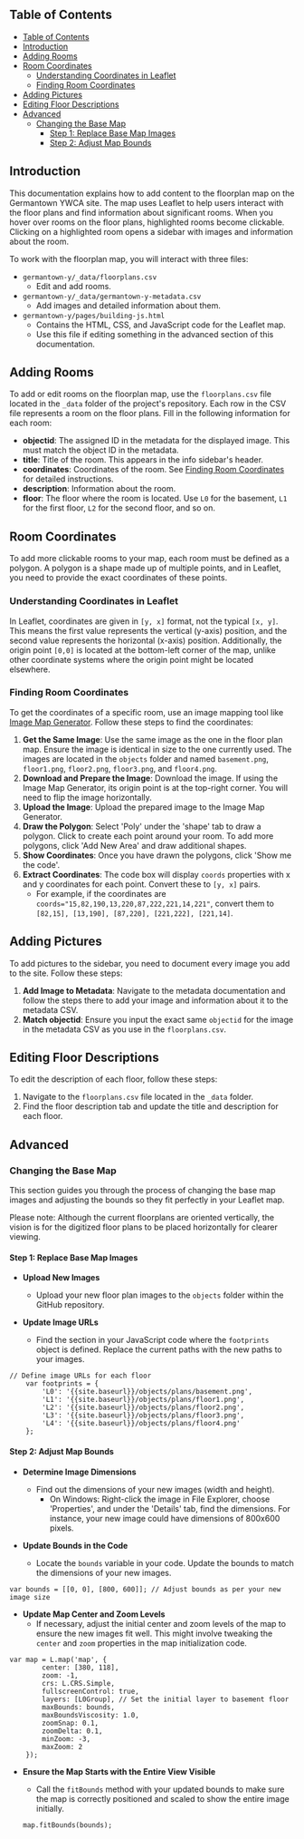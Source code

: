 ## Table of Contents

- [Table of Contents](#table-of-contents)
- [Introduction](#introduction)
- [Adding Rooms](#adding-rooms)
- [Room Coordinates](#room-coordinates)
  - [Understanding Coordinates in Leaflet](#understanding-coordinates-in-leaflet)
  - [Finding Room Coordinates](#finding-room-coordinates)
- [Adding Pictures](#adding-pictures)
- [Editing Floor Descriptions](#editing-floor-descriptions)
- [Advanced](#advanced)
  - [Changing the Base Map](#changing-the-base-map)
    - [Step 1: Replace Base Map Images](#step-1-replace-base-map-images)
    - [Step 2: Adjust Map Bounds](#step-2-adjust-map-bounds)

## Introduction

This documentation explains how to add content to the floorplan map on the Germantown YWCA site. The map uses Leaflet to help users interact with the floor plans and find information about significant rooms. When you hover over rooms on the floor plans, highlighted rooms become clickable. Clicking on a highlighted room opens a sidebar with images and information about the room.

To work with the floorplan map, you will interact with three files:

- `germantown-y/_data/floorplans.csv`
    - Edit and add rooms.
- `germantown-y/_data/germantown-y-metadata.csv`
    - Add images and detailed information about them.
- `germantown-y/pages/building-js.html`
    - Contains the HTML, CSS, and JavaScript code for the Leaflet map.
    - Use this file if editing something in the advanced section of this documentation.

## Adding Rooms

To add or edit rooms on the floorplan map, use the `floorplans.csv` file located in the `_data` folder of the project's repository. Each row in the CSV file represents a room on the floor plans. Fill in the following information for each room: <!-- Where is this file? I can't find floorplans.csv, I would maybe recommend linking to the file to make it easier for people to find. -->

- **objectid**: The assigned ID in the metadata for the displayed image. This must match the object ID in the metadata.
- **title**: Title of the room. This appears in the info sidebar's header.
- **coordinates**: Coordinates of the room. See [Finding Room Coordinates](#finding-the-coordinates-for-a-room) for detailed instructions.
- **description**: Information about the room.
- **floor**: The floor where the room is located. Use `L0` for the basement, `L1` for the first floor, `L2` for the second floor, and so on.

## Room Coordinates

To add more clickable rooms to your map, each room must be defined as a polygon. A polygon is a shape made up of multiple points, and in Leaflet, you need to provide the exact coordinates of these points.

### Understanding Coordinates in Leaflet

In Leaflet, coordinates are given in `[y, x]` format, not the typical `[x, y]`. This means the first value represents the vertical (y-axis) position, and the second value represents the horizontal (x-axis) position. Additionally, the origin point `[0,0]` is located at the bottom-left corner of the map, unlike other coordinate systems where the origin point might be located elsewhere.

### Finding Room Coordinates

To get the coordinates of a specific room, use an image mapping tool like [Image Map Generator](https://www.image-map.net/). Follow these steps to find the coordinates:

1. **Get the Same Image**: Use the same image as the one in the floor plan map. Ensure the image is identical in size to the one currently used. The images are located in the `objects` folder and named `basement.png`, `floor1.png`, `floor2.png`, `floor3.png`, and `floor4.png`.
2. **Download and Prepare the Image**: Download the image. If using the Image Map Generator, its origin point is at the top-right corner. You will need to flip the image horizontally.
3. **Upload the Image**: Upload the prepared image to the Image Map Generator.
4. **Draw the Polygon**: Select 'Poly' under the 'shape' tab to draw a polygon. Click to create each point around your room. To add more polygons, click 'Add New Area' and draw additional shapes.
5. **Show Coordinates**: Once you have drawn the polygons, click 'Show me the code'.
6. **Extract Coordinates**: The code box will display `coords` properties with x and y coordinates for each point. Convert these to `[y, x]` pairs.
    - For example, if the coordinates are `coords="15,82,190,13,220,87,222,221,14,221"`, convert them to `[82,15], [13,190], [87,220], [221,222], [221,14]`.

## Adding Pictures

To add pictures to the sidebar, you need to document every image you add to the site. Follow these steps:

1. **Add Image to Metadata**: Navigate to the metadata documentation and follow the steps there to add your image and information about it to the metadata CSV.
2. **Match objectid**: Ensure you input the exact same `objectid` for the image in the metadata CSV as you use in the `floorplans.csv`.

## Editing Floor Descriptions

To edit the description of each floor, follow these steps:

1. Navigate to the `floorplans.csv` file located in the `_data` folder.
2. Find the floor description tab and update the title and description for each floor.

## Advanced

### Changing the Base Map

This section guides you through the process of changing the base map images and adjusting the bounds so they fit perfectly in your Leaflet map.

Please note: Although the current floorplans are oriented vertically, the vision is for the digitized floor plans to be placed horizontally for clearer viewing.

#### Step 1: Replace Base Map Images

- **Upload New Images**

    - Upload your new floor plan images to the `objects` folder within the GitHub repository.
- **Update Image URLs**

    - Find the section in your JavaScript code where the `footprints` object is defined. Replace the current paths with the new paths to your images.

```
// Define image URLs for each floor
    var footprints = {
        'L0': '{{site.baseurl}}/objects/plans/basement.png',
        'L1': '{{site.baseurl}}/objects/plans/floor1.png',
        'L2': '{{site.baseurl}}/objects/plans/floor2.png',
        'L3': '{{site.baseurl}}/objects/plans/floor3.png',
        'L4': '{{site.baseurl}}/objects/plans/floor4.png'
    };
```

#### Step 2: Adjust Map Bounds

- **Determine Image Dimensions**

    - Find out the dimensions of your new images (width and height).
        - On Windows: Right-click the image in File Explorer, choose 'Properties', and under the 'Details' tab, find the dimensions. For instance, your new image could have dimensions of 800x600 pixels.
- **Update Bounds in the Code**

    - Locate the `bounds` variable in your code. Update the bounds to match the dimensions of your new images.

`var bounds = [[0, 0], [800, 600]]; // Adjust bounds as per your new image size`

- **Update Map Center and Zoom Levels**
    - If necessary, adjust the initial center and zoom levels of the map to ensure the new images fit well. This might involve tweaking the `center` and `zoom` properties in the map initialization code.

```
var map = L.map('map', {
        center: [380, 118],
        zoom: -1,
        crs: L.CRS.Simple,
        fullscreenControl: true,
        layers: [L0Group], // Set the initial layer to basement floor
        maxBounds: bounds,
        maxBoundsViscosity: 1.0,
        zoomSnap: 0.1,
        zoomDelta: 0.1,
        minZoom: -3,
        maxZoom: 2
    });
```

- **Ensure the Map Starts with the Entire View Visible**
    - Call the `fitBounds` method with your updated bounds to make sure the map is correctly positioned and scaled to show the entire image initially.

    `map.fitBounds(bounds);`
